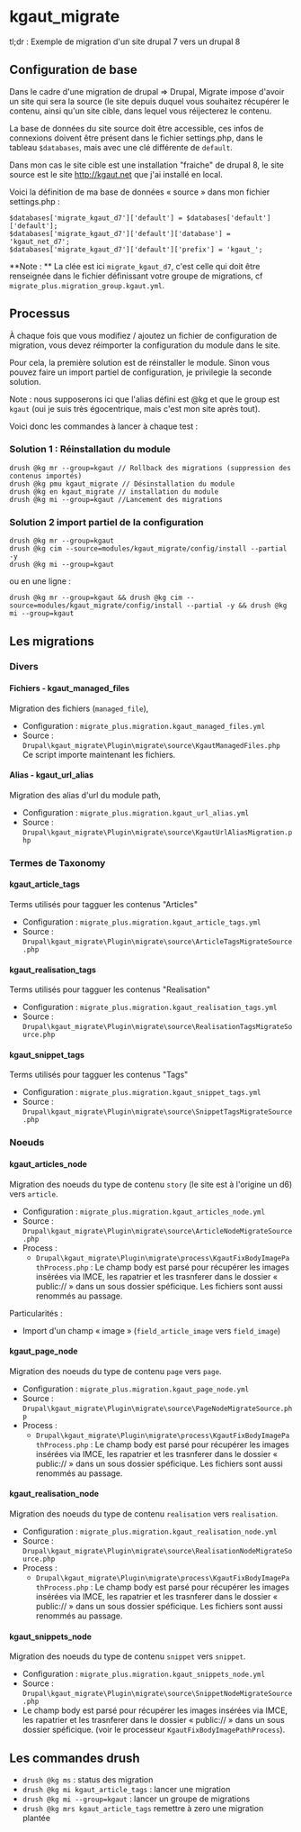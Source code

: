 # kgaut_migrate

tl;dr : Exemple de migration d'un site drupal 7 vers un drupal 8

## Configuration de base
Dans le cadre d'une migration de drupal => Drupal, Migrate impose d'avoir
un site qui sera la source (le site depuis duquel vous souhaitez récupérer
le contenu, ainsi qu'un site cible, dans lequel vous réijecterez le contenu.

La base de données du site source doit être accessible, ces infos de
connexions doivent être présent dans le fichier settings.php, dans le
tableau `$databases`, mais avec une clé différente de `default`.

Dans mon cas le site cible est une installation "fraiche" de drupal 8,
le site source est le site http://kgaut.net que j'ai installé en local.

Voici la définition de ma base de données « source » dans mon fichier
settings.php :

```
$databases['migrate_kgaut_d7']['default'] = $databases['default']['default'];
$databases['migrate_kgaut_d7']['default']['database'] = 'kgaut_net_d7';
$databases['migrate_kgaut_d7']['default']['prefix'] = 'kgaut_';
```

**Note : ** La clée est ici `migrate_kgaut_d7`, c'est celle qui doit être
renseignée dans le fichier définissant votre groupe de migrations, cf
`migrate_plus.migration_group.kgaut.yml`.


## Processus

À chaque fois que vous modifiez / ajoutez un fichier de configuration de
migration, vous devez réimporter la configuration du module dans le site.

Pour cela, la première solution est de réinstaller le module. Sinon vous
pouvez faire un import partiel de configuration, je privilegie la seconde
solution.

Note : nous supposerons ici que l'alias défini est @kg et que le group est
`kgaut` (oui je suis très égocentrique, mais c'est mon site après tout).

Voici donc les commandes à lancer à chaque test :

### Solution 1 : Réinstallation du module

```
drush @kg mr --group=kgaut // Rollback des migrations (suppression des contenus importés)
drush @kg pmu kgaut_migrate // Désinstallation du module
drush @kg en kgaut_migrate // installation du module
drush @kg mi --group=kgaut //Lancement des migrations
```
### Solution 2 import partiel de la configuration
```
drush @kg mr --group=kgaut
drush @kg cim --source=modules/kgaut_migrate/config/install --partial -y
drush @kg mi --group=kgaut
```

ou en une ligne :
```
drush @kg mr --group=kgaut && drush @kg cim --source=modules/kgaut_migrate/config/install --partial -y && drush @kg mi --group=kgaut
```
## Les migrations

### Divers

#### Fichiers - kgaut_managed_files
Migration des fichiers (`managed_file`),
  - Configuration : `migrate_plus.migration.kgaut_managed_files.yml`
  - Source : `Drupal\kgaut_migrate\Plugin\migrate\source\KgautManagedFiles.php`
Ce script importe maintenant les fichiers.

#### Alias - kgaut_url_alias
Migration des alias d'url du module path,
  - Configuration : `migrate_plus.migration.kgaut_url_alias.yml`
  - Source : `Drupal\kgaut_migrate\Plugin\migrate\source\KgautUrlAliasMigration.php`

### Termes de Taxonomy

#### kgaut_article_tags
Terms utilisés pour tagguer les contenus "Articles"
  - Configuration : `migrate_plus.migration.kgaut_article_tags.yml`
  - Source : `Drupal\kgaut_migrate\Plugin\migrate\source\ArticleTagsMigrateSource.php`

#### kgaut_realisation_tags
Terms utilisés pour tagguer les contenus "Realisation"
  - Configuration : `migrate_plus.migration.kgaut_realisation_tags.yml`
  - Source : `Drupal\kgaut_migrate\Plugin\migrate\source\RealisationTagsMigrateSource.php`

#### kgaut_snippet_tags
Terms utilisés pour tagguer les contenus "Tags"
  - Configuration : `migrate_plus.migration.kgaut_snippet_tags.yml`
  - Source : `Drupal\kgaut_migrate\Plugin\migrate\source\SnippetTagsMigrateSource.php`

### Noeuds

#### kgaut_articles_node
Migration des noeuds du type de contenu `story` (le site est à l'origine un d6) vers `article`.
  - Configuration : `migrate_plus.migration.kgaut_articles_node.yml`
  - Source : `Drupal\kgaut_migrate\Plugin\migrate\source\ArticleNodeMigrateSource.php`
  - Process :
    - `Drupal\kgaut_migrate\Plugin\migrate\process\KgautFixBodyImagePathProcess.php` :
    Le champ body est parsé pour récupérer les images insérées via IMCE,
    les rapatrier et les trasnferer dans le dossier « public:// » dans
    un sous dossier spéficique. Les fichiers sont aussi renommés au
    passage.

Particularités :
  - Import d'un champ « image » (`field_article_image` vers `field_image`)

#### kgaut_page_node
Migration des noeuds du type de contenu `page` vers `page`.
  - Configuration : `migrate_plus.migration.kgaut_page_node.yml`
  - Source : `Drupal\kgaut_migrate\Plugin\migrate\source\PageNodeMigrateSource.php`
  - Process :
    - `Drupal\kgaut_migrate\Plugin\migrate\process\KgautFixBodyImagePathProcess.php` :
    Le champ body est parsé pour récupérer les images insérées via IMCE,
    les rapatrier et les trasnferer dans le dossier « public:// » dans
    un sous dossier spéficique. Les fichiers sont aussi renommés au
    passage.

#### kgaut_realisation_node
Migration des noeuds du type de contenu `realisation` vers `realisation`.
  - Configuration : `migrate_plus.migration.kgaut_realisation_node.yml`
  - Source : `Drupal\kgaut_migrate\Plugin\migrate\source\RealisationNodeMigrateSource.php`
  - Process :
    - `Drupal\kgaut_migrate\Plugin\migrate\process\KgautFixBodyImagePathProcess.php` :
    Le champ body est parsé pour récupérer les images insérées via IMCE,
    les rapatrier et les trasnferer dans le dossier « public:// » dans
    un sous dossier spéficique. Les fichiers sont aussi renommés au
    passage.

#### kgaut_snippets_node
Migration des noeuds du type de contenu `snippet` vers `snippet`.
  - Configuration : `migrate_plus.migration.kgaut_snippets_node.yml`
  - Source : `Drupal\kgaut_migrate\Plugin\migrate\source\SnippetNodeMigrateSource.php`
  - Le champ body est parsé pour récupérer les images insérées via IMCE,
  les rapatrier et les trasnferer dans le dossier « public:// » dans
  un sous dossier spéficique. (voir le processeur `KgautFixBodyImagePathProcess`).

## Les commandes drush

 - `drush @kg ms` : status des migration
 - `drush @kg mi kgaut_article_tags` : lancer une migration
 - `drush @kg mi --group=kgaut` : lancer un groupe de migrations
 - `drush @kg mrs kgaut_article_tags` remettre à zero une migration plantée